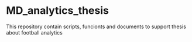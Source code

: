 # MD_analytics_thesis
This repository contain scripts, funcionts and documents to support thesis about football analytics
